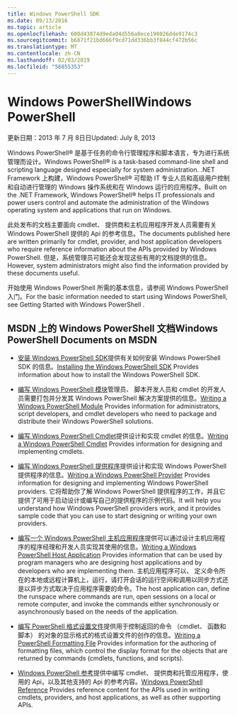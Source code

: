 ```yaml
---
title: Windows PowerShell SDK
ms.date: 09/13/2016
ms.topic: article
ms.openlocfilehash: 600d43874d9eda04d556a0ece198026dde9174c3
ms.sourcegitcommit: b6871f21bd666f9cd71dd336bb3f844cf472b56c
ms.translationtype: MT
ms.contentlocale: zh-CN
ms.lasthandoff: 02/03/2019
ms.locfileid: "56855353"
---
```

# <a name="windows-powershell"></a><span data-ttu-id="7a21e-102">Windows PowerShell</span><span class="sxs-lookup"><span data-stu-id="7a21e-102">Windows PowerShell</span></span>

<span data-ttu-id="7a21e-103">更新日期：2013 年 7 月 8日日</span><span class="sxs-lookup"><span data-stu-id="7a21e-103">Updated: July 8, 2013</span></span>

<span data-ttu-id="7a21e-104">Windows PowerShell® 是基于任务的命令行管理程序和脚本语言，专为进行系统管理而设计。</span><span class="sxs-lookup"><span data-stu-id="7a21e-104">Windows PowerShell® is a task-based command-line shell and scripting language designed especially for system administration.</span></span> <span data-ttu-id="7a21e-105">.NET Framework 上构建，Windows PowerShell® 可帮助 IT 专业人员和高级用户控制和自动进行管理的 Windows 操作系统和在 Windows 运行的应用程序。</span><span class="sxs-lookup"><span data-stu-id="7a21e-105">Built on the .NET Framework, Windows PowerShell® helps IT professionals and power users control and automate the administration of the Windows operating system and applications that run on Windows.</span></span>

<span data-ttu-id="7a21e-106">此处发布的文档主要面向 cmdlet、 提供商和主机应用程序开发人员需要有关 Windows PowerShell 提供的 Api 的参考信息。</span><span class="sxs-lookup"><span data-stu-id="7a21e-106">The documents published here are written primarily for cmdlet, provider, and host application developers who require reference information about the APIs provided by Windows PowerShell.</span></span>
<span data-ttu-id="7a21e-107">但是，系统管理员可能还会发现这些有用的文档提供的信息。</span><span class="sxs-lookup"><span data-stu-id="7a21e-107">However, system administrators might also find the information provided by these documents useful.</span></span>

<span data-ttu-id="7a21e-108">开始使用 Windows PowerShell 所需的基本信息，请参阅 Windows PowerShell 入门。</span><span class="sxs-lookup"><span data-stu-id="7a21e-108">For the basic information needed to start using Windows PowerShell, see Getting Started with Windows PowerShell .</span></span>

## <a name="windows-powershell-documents-on-msdn"></a><span data-ttu-id="7a21e-109">MSDN 上的 Windows PowerShell 文档</span><span class="sxs-lookup"><span data-stu-id="7a21e-109">Windows PowerShell Documents on MSDN</span></span>

- <span data-ttu-id="7a21e-110">[安装 Windows PowerShell SDK](https://msdn.microsoft.com/en-us/library/ff458115.aspx)提供有关如何安装 Windows PowerShell SDK 的信息。</span><span class="sxs-lookup"><span data-stu-id="7a21e-110">[Installing the Windows PowerShell SDK](https://msdn.microsoft.com/en-us/library/ff458115.aspx) Provides information about how to install the Windows PowerShell SDK.</span></span>

- <span data-ttu-id="7a21e-111">[编写 Windows PowerShell 模块](./module/writing-a-windows-powershell-module.md)管理员、 脚本开发人员和 cmdlet 的开发人员需要打包并分发其 Windows PowerShell 解决方案提供的信息。</span><span class="sxs-lookup"><span data-stu-id="7a21e-111">[Writing a Windows PowerShell Module](./module/writing-a-windows-powershell-module.md) Provides information for administrators, script developers, and cmdlet developers who need to package and distribute their Windows PowerShell solutions.</span></span>

- <span data-ttu-id="7a21e-112">[编写 Windows PowerShell Cmdlet](./cmdlet/writing-a-windows-powershell-cmdlet.md)提供设计和实现 cmdlet 的信息。</span><span class="sxs-lookup"><span data-stu-id="7a21e-112">[Writing a Windows PowerShell Cmdlet](./cmdlet/writing-a-windows-powershell-cmdlet.md) Provides information for designing and implementing cmdlets.</span></span>

- <span data-ttu-id="7a21e-113">[编写 Windows PowerShell 提供程序](./provider/writing-a-windows-powershell-provider.md)提供设计和实现 Windows PowerShell 提供程序的信息。</span><span class="sxs-lookup"><span data-stu-id="7a21e-113">[Writing a Windows PowerShell Provider](./provider/writing-a-windows-powershell-provider.md) Provides information for designing and implementing Windows PowerShell providers.</span></span> <span data-ttu-id="7a21e-114">它将帮助你了解 Windows PowerShell 提供程序的工作，并且它提供了可用于启动设计或编写自己的提供程序的示例代码。</span><span class="sxs-lookup"><span data-stu-id="7a21e-114">It will help you understand how Windows PowerShell providers work, and it provides sample code that you can use to start designing or writing your own providers.</span></span>

- <span data-ttu-id="7a21e-115">[编写一个 Windows PowerShell 主机应用程序](./hosting/writing-a-windows-powershell-host-application.md)提供可以通过设计主机应用程序的程序经理和开发人员实现其使用的信息。</span><span class="sxs-lookup"><span data-stu-id="7a21e-115">[Writing a Windows PowerShell Host Application](./hosting/writing-a-windows-powershell-host-application.md) Provides information that can be used by program managers who are designing host applications and by developers who are implementing them.</span></span> <span data-ttu-id="7a21e-116">主机应用程序可以、 定义命令所在的本地或远程计算机上，运行，请打开会话的运行空间和调用以同步方式还是以异步方式取决于应用程序需要的命令。</span><span class="sxs-lookup"><span data-stu-id="7a21e-116">The host application can, define the runspace where commands are run, open sessions on a local or remote computer, and invoke the commands either synchronously or asynchronously based on the needs of the application.</span></span>

- <span data-ttu-id="7a21e-117">[编写 PowerShell 格式设置文件](./format/writing-a-powershell-formatting-file.md)提供用于控制返回的命令 （cmdlet、 函数和脚本） 的对象的显示格式的格式设置文件的创作的信息。</span><span class="sxs-lookup"><span data-stu-id="7a21e-117">[Writing a PowerShell Formatting File](./format/writing-a-powershell-formatting-file.md) Provides information for the authoring of formatting files, which control the display format for the objects that are returned by commands (cmdlets, functions, and scripts).</span></span>

- <span data-ttu-id="7a21e-118">[Windows PowerShell 参考](./windows-powershell-reference.md)提供中编写 cmdlet、 提供商和托管应用程序，使用的 Api，以及其他支持的 Api 的参考内容。</span><span class="sxs-lookup"><span data-stu-id="7a21e-118">[Windows PowerShell Reference](./windows-powershell-reference.md) Provides reference content for the APIs used in writing cmdlets, providers, and host applications, as well as other supporting APIs.</span></span>
